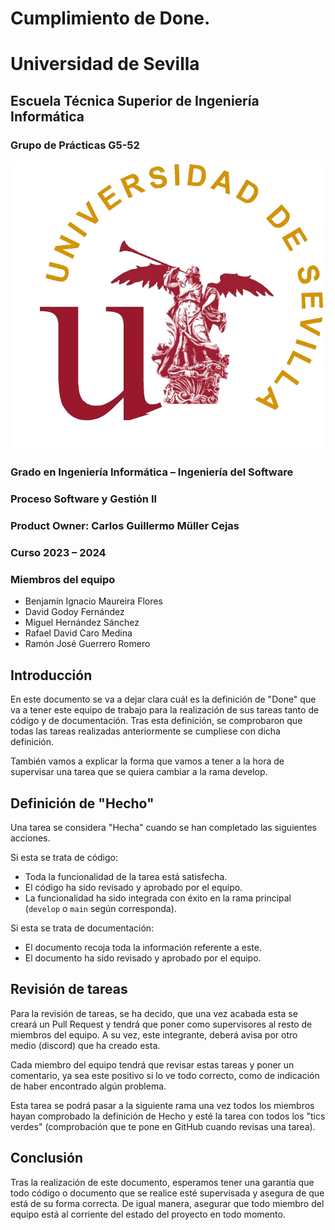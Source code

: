 # Cumplimiento de Done. 

# Universidad de Sevilla   

## Escuela Técnica Superior de Ingeniería Informática
  
### **Grupo de Prácticas G5-52**

  ![Logo US](/docs/static/Logo_US.png)  

### Grado en Ingeniería Informática – Ingeniería del Software
  
### Proceso Software y Gestión II
### Product Owner: Carlos Guillermo Müller Cejas
### Curso 2023 – 2024

### Miembros del equipo
- Benjamín Ignacio Maureira Flores
- David Godoy Fernández
- Miguel Hernández Sánchez
- Rafael David Caro Medina
- Ramón José Guerrero Romero


## Introducción
En este documento se va a dejar clara cuál es la definición de "Done" que va a tener este equipo de trabajo para la realización de sus tareas tanto de código y de documentación. Tras esta definición, se comprobaron que todas las tareas realizadas anteriormente se cumpliese con dicha definición.

También vamos a explicar la forma que vamos a tener a la hora de supervisar una tarea que se quiera cambiar a la rama develop.

## Definición de "Hecho"
Una tarea se considera "Hecha" cuando se han completado las siguientes acciones.

Si esta se trata de código:
- Toda la funcionalidad de la tarea está satisfecha.
- El código ha sido revisado y aprobado por el equipo.
- La funcionalidad ha sido integrada con éxito en la rama principal (`develop` o `main` según corresponda).

Si esta se trata de documentación:
- El documento recoja toda la información referente a este.
- El documento ha sido revisado y aprobado por el equipo.

## Revisión de tareas
Para la revisión de tareas, se ha decido, que una vez acabada esta se creará un Pull Request y tendrá que poner como supervisores al resto de miembros del equipo. A su vez, este integrante, deberá avisa por otro medio (discord) que ha creado esta.

Cada miembro del equipo tendrá que revisar estas tareas y poner un comentario, ya sea este positivo si lo ve todo correcto, como de indicación de haber encontrado algún problema.

Esta tarea se podrá pasar a la siguiente rama una vez todos los miembros hayan comprobado la definición de Hecho y esté la tarea con todos los "tics verdes" (comprobación que te pone en GitHub cuando revisas una tarea).

## Conclusión
Tras la realización de este documento, esperamos tener una garantía que todo código o documento que se realice esté supervisada y asegura de que está de su forma correcta. De igual manera, asegurar que todo miembro del equipo está al corriente del estado del proyecto en todo momento.

